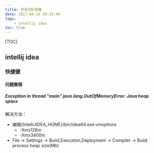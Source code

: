 ```yaml
---
title: 开发IDE攻略
date: 2017-06-15 20:33:49
tags:
    - intellij idea
toc: true
---
```


[TOC]


## intellij idea

### 快捷键


#### 问题集锦
##### Exception in thread "main" java.lang.OutOfMemoryError: Java heap space
解决方法：
- 编辑{IntelliJIDEA_HOME}/bin/idea64.exe.vmoptions
    + -Xms128m
    + -Xmx3400m
- File -> Settings -> Build,Execution,Deployment -> Compiler -> Build process heap size(Mb)
